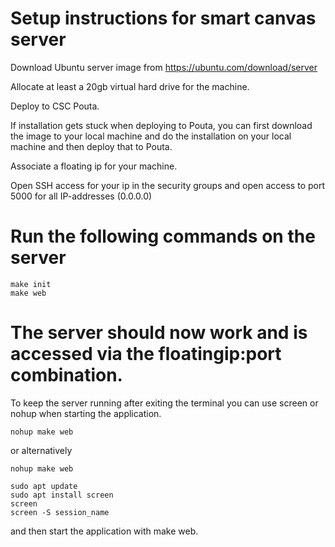 # Setup instructions for smart canvas server

Download Ubuntu server image from https://ubuntu.com/download/server

Allocate at least a 20gb virtual hard drive for the machine.

Deploy to CSC Pouta.

If installation gets stuck when deploying to Pouta, you can first download the image to your local machine and do the installation on your local machine and then deploy that to Pouta.

Associate a floating ip for your machine.

Open SSH access for your ip in the security groups and open access to port 5000 for all IP-addresses (0.0.0.0)

# Run the following commands on the server

```console
make init
make web
```

# The server should now work and is accessed via the floatingip:port combination.

To keep the server running after exiting the terminal you can use screen or nohup when starting the application.

```console
nohup make web
```

or alternatively

```console
nohup make web
```

```console
sudo apt update
sudo apt install screen
screen
screen -S session_name
```
and then start the application with make web.